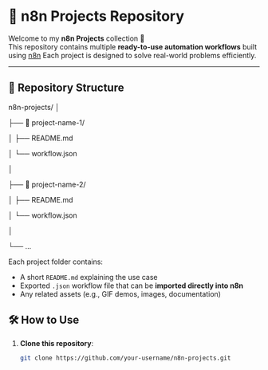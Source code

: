 
# 🧠 n8n Projects Repository

Welcome to my **n8n Projects** collection 🚀  
This repository contains multiple **ready-to-use automation workflows** built using [n8n](https://n8n.io)
Each project is designed to solve real-world problems efficiently.

---

## 📌 Repository Structure
n8n-projects/
│

├── 📁 project-name-1/

│ ├── README.md

│ └── workflow.json

│

├── 📁 project-name-2/

│ ├── README.md

│ └── workflow.json

│

└── ...

Each project folder contains:
- A short `README.md` explaining the use case
- Exported `.json` workflow file that can be **imported directly into n8n**
- Any related assets (e.g., GIF demos, images, documentation)


## 🛠 How to Use

1. **Clone this repository**:
   ```bash
   git clone https://github.com/your-username/n8n-projects.git



